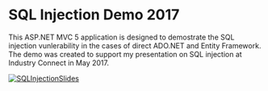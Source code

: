 # SQL Injection Demo 2017
This ASP.NET MVC 5 application is designed to demostrate the SQL injection vunlerability in the cases of direct ADO.NET and Entity Framework. The demo was created to support my presentation on SQL injection at Industry Connect in May 2017.

[![SQLInjectionSlides](https://image.ibb.co/fjVuoF/SQL_Injection.png)](https://docs.google.com/presentation/d/141WIaPKYXoy06Zqf-ke79kvG-g6pJh035JGFAyWOq84/pub?start=false&loop=false&delayms=3000)

